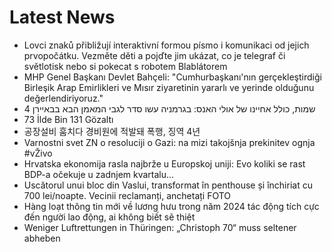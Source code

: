 # Latest News
-  Lovci znaků přibližují interaktivní formou písmo i komunikaci od jejich prvopočátku. Vezměte děti a pojďte jim ukázat, co je telegraf či světlotisk nebo si pokecat s robotem Blablátorem
-  MHP Genel Başkanı Devlet Bahçeli: "Cumhurbaşkanı'nın gerçekleştirdiği Birleşik Arap Emirlikleri ve Mısır ziyaretinin yararlı ve yerinde olduğunu değerlendiriyoruz."
-  4 שמות, כולל אחיינו של אולי האנס: בגרמניה עשו סדר לגבי המאמן הבא בבאיירן
-  73 İlde Bin 131 Gözaltı
-  공장설비 훔치다 경비원에 적발돼 폭행, 징역 4년
-  Varnostni svet ZN o resoluciji o Gazi: na mizi takojšnja prekinitev ognja #vŽivo
-  Hrvatska ekonomija rasla najbrže u Europskoj uniji: Evo koliki se rast BDP-a očekuje u zadnjem kvartalu...
-  Uscătorul unui bloc din Vaslui, transformat în penthouse și închiriat cu 700 lei/noapte. Vecinii reclamanți, anchetați FOTO
-  Hàng loạt thông tin mới về lương hưu trong năm 2024 tác động tích cực đến người lao động, ai không biết sẽ thiệt
-  Weniger Luftrettungen in Thüringen: „Christoph 70“ muss seltener abheben
